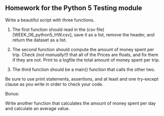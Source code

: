 ## Homework for the Python 5 Testing module

Write a beautiful script with three functions. 

 1. The first function should read in the (csv file)[WEEK_06_python5_HW.csv], save it as a list, remove the header, 
 and return the dataset as a list.

 2. The second function should compute the amount of money spent per trip. Check *(not manually!!)*
that all of the Prices are floats, and fix them if they are not. Print to a logfile the total 
amount of money spent per trip.

 3. The third function should be a main() function that calls the other two.

Be sure to use print statements, assertions, and at least and one try-except clause as you write
in order to check your code. 


Bonus:

Write another function that calculates the amount of money spent per day and calculate an average value.
